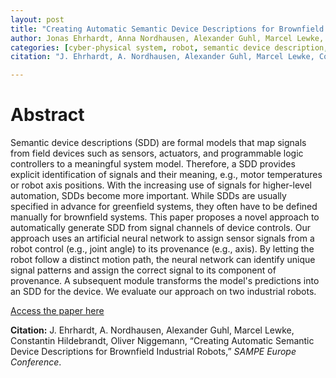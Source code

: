 ```yaml
---
layout: post
title: "Creating Automatic Semantic Device Descriptions for Brownfield Industrial Robots"
author: Jonas Ehrhardt, Anna Nordhausen, Alexander Guhl, Marcel Lewke, Constantin Hildebrandt, Oliver Niggemann
categories: [cyber-physical system, robot, semantic device description, convolutional neural network]
citation: "J. Ehrhardt, A. Nordhausen, Alexander Guhl, Marcel Lewke, Constantin Hildebrandt, Oliver Niggemann, “Creating Automatic Semantic Device Descriptions for Brownfield Industrial Robots,” *SAMPE Europe Conference*."

---
```


# Abstract
Semantic device descriptions (SDD) are formal models that map signals from field devices such as sensors, actuators, and programmable logic controllers to a meaningful system model. Therefore, a SDD provides explicit identification of signals and their meaning, e.g., motor temperatures or robot axis positions. With the increasing use of signals for higher-level automation, SDDs become more important. While SDDs are usually specified in advance for greenfield systems, they often have to be defined manually for brownfield systems. This paper proposes a novel approach to automatically generate SDD from signal channels of device controls. Our approach uses an artificial neural network to assign sensor signals from a robot control (e.g., joint angle) to its provenance (e.g., axis). By letting the robot follow a distinct motion path, the neural network can identify unique signal patterns and assign the correct signal to its component of provenance. A subsequent module transforms the model's predictions into an SDD for the device. We evaluate our approach on two industrial robots.

[Access the paper here](https://www.sampe-europe.org/about/library/)

**Citation:** J. Ehrhardt, A. Nordhausen, Alexander Guhl, Marcel Lewke, Constantin Hildebrandt, Oliver Niggemann, “Creating Automatic Semantic Device Descriptions for Brownfield Industrial Robots,” *SAMPE Europe Conference*.

